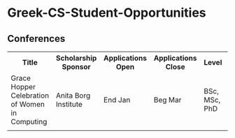 # Greek-CS-Student-Opportunities

## Conferences
<table style="width:100%">
  <tr>
    <th>Title</th>
	<th>Scholarship Sponsor</th>
    <th>Applications Open</th>
    <th>Applications Close</th>
    <th>Level</th>
    <th>Specific Criteria</th>
    <th>Scholarship Type</th>
    <th>Link</th>
  </tr>
  <tr>
    <td>Grace Hopper Celebration of Women in Computing</td>
	<td>Anita Borg Institute</td>    
	<td>End Jan</td>
    <td>Beg Mar</td>
    <td>BSc, MSc, PhD</td>
    <td>Maintain student status at the time of the conference</td>
    <td>Full</td>
    <td><a href="https://ghc.anitab.org/2017-student-academic/students/">https://ghc.anitab.org/2017-student-academic/students/</a></td>
  </tr>
  <tr>
    <td></td>
    <td></td>
    <td></td>
    <td></td>
    <td></td>
    <td></td>
    <td></td>
  </tr>
</table> 

